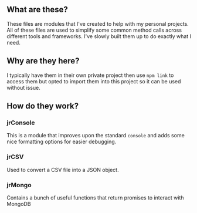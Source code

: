 ## What are these?

These files are modules that I've created to help with my personal projects. All of these files are used to simplify some common method calls across different tools and frameworks. I've slowly built them up to do exactly what I need.

## Why are they here?

I typically have them in their own private project then use `npm link` to access them but opted to import them into this project so it can be used without issue.

## How do they work?
### jrConsole
This is a module that improves upon the standard `console` and adds some nice formatting options for easier debugging.

### jrCSV
Used to convert a CSV file into a JSON object.

### jrMongo
Contains a bunch of useful functions that return promises to interact with MongoDB 